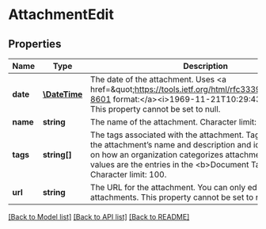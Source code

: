 # AttachmentEdit

## Properties
Name | Type | Description | Notes
------------ | ------------- | ------------- | -------------
**date** | [**\DateTime**](\DateTime.md) | The date of the attachment. Uses &lt;a href&#x3D;\&quot;https://tools.ietf.org/html/rfc3339\&quot;&gt;ISO-8601 format:&lt;/a&gt;&lt;i&gt;1969-11-21T10:29:43-04:00&lt;/i&gt;. This property cannot be set to null. | [optional] 
**name** | **string** | The name of the attachment. Character limit: 150. | [optional] 
**tags** | **string[]** | The tags associated with the attachment. Tags supplement the attachment’s name and description and identify it based on how an organization categorizes attachments. Available values are the entries in the &lt;b&gt;Document Tags&lt;/b&gt; table. Character limit: 100. | [optional] 
**url** | **string** | The URL for the attachment. You can only edit the URL for link attachments. This property cannot be set to null. | [optional] 

[[Back to Model list]](../../README.md#documentation-for-models) [[Back to API list]](../../README.md#documentation-for-api-endpoints) [[Back to README]](../../README.md)

